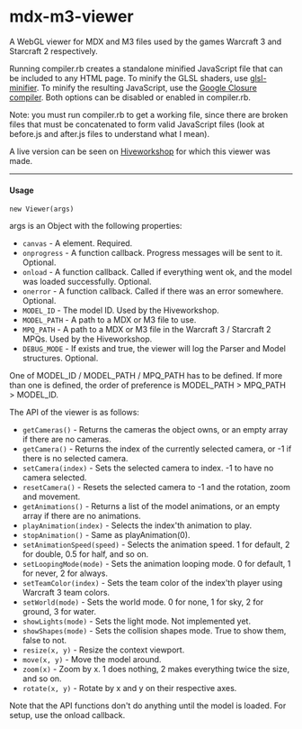 mdx-m3-viewer
=============

A WebGL viewer for MDX and M3 files used by the games Warcraft 3 and Starcraft 2 respectively.

Running compiler.rb creates a standalone minified JavaScript file that can be included to any HTML page.
To minify the GLSL shaders, use [glsl-minifier](https://github.com/flowtsohg/glsl-minifier).
To minify the resulting JavaScript, use the [Google Closure compiler](https://developers.google.com/closure/compiler/).
Both options can be disabled or enabled in compiler.rb.

Note: you must run compiler.rb to get a working file, since there are broken files that must be concatenated to form valid JavaScript files (look at before.js and after.js files to understand what I mean).

A live version can be seen on [Hiveworkshop](http://www.hiveworkshop.com) for which this viewer was made.

------------------------

#### Usage

`new Viewer(args)`

args is an Object with the following properties:

* `canvas` - A <canvas> element. Required.
* `onprogress` - A function callback. Progress messages will be sent to it. Optional.
* `onload` - A function callback. Called if everything went ok, and the model was loaded successfully. Optional.
* `onerror` - A function callback. Called if there was an error somewhere. Optional.
* `MODEL_ID` - The model ID. Used by the Hiveworkshop.
* `MODEL_PATH` - A path to a MDX or M3 file to use.
* `MPQ_PATH` - A path to a MDX or M3 file in the Warcraft 3 / Starcraft 2 MPQs. Used by the Hiveworkshop.
* `DEBUG_MODE` - If exists and true, the viewer will log the Parser and Model structures. Optional.
  
One of MODEL_ID / MODEL_PATH / MPQ_PATH has to be defined.
If more than one is defined, the order of preference is MODEL_PATH > MPQ_PATH > MODEL_ID.

The API of the viewer is as follows:

* `getCameras()` - Returns the cameras the object owns, or an empty array if there are no cameras.
* `getCamera()` - Returns the index of the currently selected camera, or -1 if there is no selected camera.
* `setCamera(index)` - Sets the selected camera to index. -1 to have no camera selected.
* `resetCamera()` - Resets the selected camera to -1 and the rotation, zoom and movement.
* `getAnimations()` - Returns a list of the model animations, or an empty array if there are no animations.
* `playAnimation(index)` - Selects the index'th animation to play.
* `stopAnimation()` - Same as playAnimation(0).
* `setAnimationSpeed(speed)` - Selects the animation speed. 1 for default, 2 for double, 0.5 for half, and so on.
* `setLoopingMode(mode)` - Sets the animation looping mode. 0 for default, 1 for never, 2 for always.
* `setTeamColor(index)` - Sets the team color of the index'th player using Warcraft 3 team colors.
* `setWorld(mode)` - Sets the world mode. 0 for none, 1 for sky, 2 for ground, 3 for water.
* `showLights(mode)` - Sets the light mode. Not implemented yet.
* `showShapes(mode)` - Sets the collision shapes mode. True to show them, false to not.
* `resize(x, y)` - Resize the context viewport.
* `move(x, y)` - Move the model around.
* `zoom(x)` - Zoom by x. 1 does nothing, 2 makes everything twice the size, and so on.
* `rotate(x, y)` - Rotate by x and y on their respective axes.

Note that the API functions don't do anything until the model is loaded. For setup, use the onload callback.
